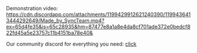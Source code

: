 Demonstration video: https://cdn.discordapp.com/attachments/1199429912621240390/1199436413444292649/Made_by_SyncTeam.mp4?ex=65d4fe35&is=65c28935&hm=87477e8a1a8e4da8cf701ade372e0bedcf822fd45a5e23757c11b4151ba78e40&

Our community discord for everything you need: [click](https://discord.gg/syncteam)
